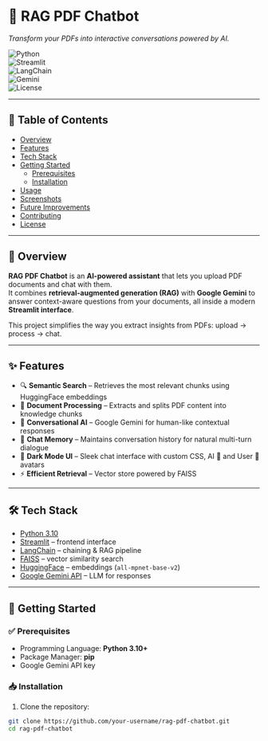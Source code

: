 # 📄 RAG PDF Chatbot  

*Transform your PDFs into interactive conversations powered by AI.*  

![Python](https://img.shields.io/badge/Python-3.10-blue?logo=python)  
![Streamlit](https://img.shields.io/badge/Framework-Streamlit-red?logo=streamlit)  
![LangChain](https://img.shields.io/badge/AI-LangChain-green?logo=chainlink)  
![Gemini](https://img.shields.io/badge/LLM-Google%20Gemini-yellow?logo=google)  
![License](https://img.shields.io/badge/License-MIT-purple)  

---

## 📑 Table of Contents  
- [Overview](#overview)  
- [Features](#features)  
- [Tech Stack](#tech-stack)  
- [Getting Started](#getting-started)  
  - [Prerequisites](#prerequisites)  
  - [Installation](#installation)  
- [Usage](#usage)  
- [Screenshots](#screenshots)  
- [Future Improvements](#future-improvements)  
- [Contributing](#contributing)  
- [License](#license)  

---

## 🔎 Overview  

**RAG PDF Chatbot** is an **AI-powered assistant** that lets you upload PDF documents and chat with them.  
It combines **retrieval-augmented generation (RAG)** with **Google Gemini** to answer context-aware questions from your documents, all inside a modern **Streamlit interface**.  

This project simplifies the way you extract insights from PDFs: upload → process → chat.  

---

## ✨ Features  

- 🔍 **Semantic Search** – Retrieves the most relevant chunks using HuggingFace embeddings  
- 📂 **Document Processing** – Extracts and splits PDF content into knowledge chunks  
- 🤖 **Conversational AI** – Google Gemini for human-like contextual responses  
- 💬 **Chat Memory** – Maintains conversation history for natural multi-turn dialogue  
- 🎨 **Dark Mode UI** – Sleek chat interface with custom CSS, AI 🤖 and User 👤 avatars  
- ⚡ **Efficient Retrieval** – Vector store powered by FAISS  

---

## 🛠 Tech Stack  

- [Python 3.10](https://www.python.org/)  
- [Streamlit](https://streamlit.io/) – frontend interface  
- [LangChain](https://www.langchain.com/) – chaining & RAG pipeline  
- [FAISS](https://github.com/facebookresearch/faiss) – vector similarity search  
- [HuggingFace](https://huggingface.co/) – embeddings (`all-mpnet-base-v2`)  
- [Google Gemini API](https://ai.google.dev/) – LLM for responses  

---

## 🚀 Getting Started  

### ✅ Prerequisites  
- Programming Language: **Python 3.10+**  
- Package Manager: **pip**  
- Google Gemini API key  

### 📥 Installation  

1. Clone the repository:  
```bash
git clone https://github.com/your-username/rag-pdf-chatbot.git
cd rag-pdf-chatbot
